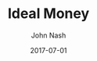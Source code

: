 ---
layout: writing
title: Ideal Money
date: 2017-07-01
categories: ['Money']
author: ['John Nash']
excerpt: The special commodity or medium that we call money has a long and interesting history. And since we are so dependent on our use of it and so much controlled and motivated by the wish to have more of it or not to lose what we have we may become irrational in thinking about it and fail to be able to reason about it like a technology, such as a radio, to be used more or less efficiently.
external_url: http://personal.psu.edu/gjb6/nash/money.pdf
---